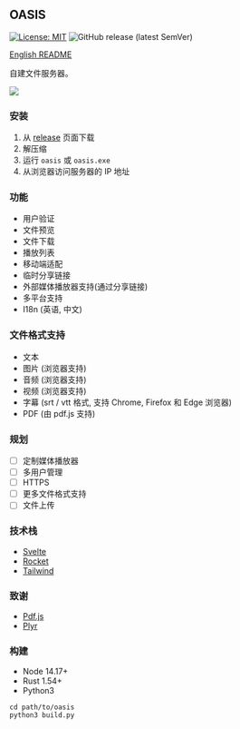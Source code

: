 ## OASIS

[![License: MIT](https://img.shields.io/badge/License-MIT-yellow.svg)](https://github.com/machengim/oasis/blob/master/LICENSE-MIT) ![GitHub release (latest SemVer)](https://img.shields.io/github/v/release/machengim/oasis)

[English README](https://github.com/machengim/oasis/blob/main/README.md)

自建文件服务器。

![](https://github.com/machengim/oasis/blob/main/doc/Oasis_demo.jpg?raw=true)

### 安装

1. 从 [release](https://github.com/machengim/oasis/releases) 页面下载
2. 解压缩
3. 运行 `oasis` 或 `oasis.exe`
4. 从浏览器访问服务器的 IP 地址

### 功能

- 用户验证
- 文件预览
- 文件下载
- 播放列表
- 移动端适配
- 临时分享链接
- 外部媒体播放器支持(通过分享链接)
- 多平台支持
- I18n (英语, 中文)

### 文件格式支持

- 文本
- 图片 (浏览器支持)
- 音频 (浏览器支持)
- 视频 (浏览器支持)
- 字幕 (srt / vtt 格式, 支持 Chrome, Firefox 和 Edge 浏览器)
- PDF (由 pdf.js 支持)

### 规划

- [ ] 定制媒体播放器
- [ ] 多用户管理
- [ ] HTTPS
- [ ] 更多文件格式支持
- [ ] 文件上传

### 技术栈

- [Svelte](https://svelte.dev)
- [Rocket](https://rocket.rs)
- [Tailwind](https://tailwindcss.com)

### 致谢

- [Pdf.js](https://mozilla.github.io/pdf.js)
- [Plyr](https://plyr.io)

### 构建

- Node 14.17+
- Rust 1.54+
- Python3

```
cd path/to/oasis
python3 build.py
```
